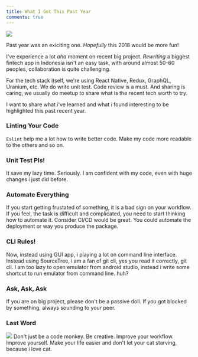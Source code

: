 ```yaml
---
title: What I Got This Past Year
comments: true
---
```


<img src="https://cdn-images-1.medium.com/max/500/0*nBQCI0SNB2pDh8Rv." />

Past year was an exiciting one. *Hopefully* this 2018 would be more fun! 

I've experience a lot _aha_ moment on recent big project. *Rewriting* a biggest fintech app in Indonesia isn't an easy task, with around almost 50-60 peoples, collaboration is quite challenging.

For the tech stack itself, we're using React Native, Redux, GraphQL, Uranium, etc. We do write unit test. Code review is a must. And sharing is caring, we usually do meetup to share what is the recent tech worth to try.

I want to share what i've learned and what i found interesting to be highlighted this past recent year.

### Linting Your Code
`Eslint` help me a lot how to write better code. Make my code more readable to the others and so on. 

### Unit Test Pls!
It save my lazy time. Seriously. I am confident with my code, even with huge changes i just did before. 

### Automate Everything
If you start getting frustated of something, it is a bad sign on your workflow. If you feel, the task is difficult and complicated, you need to start thinking how to automate it.
Consider CI/CD would be great. You could automate the deployment or way you produce the package.

### CLI Rules!
Now, instead using GUI app, i playing a lot on command line interface. Instead using SourceTree, i am a fan of git cli, yes you read it correctly, git cli.
I am too lazy to open emulator from android studio, instead i write some shortcut to run emulator from command line. huh?

### Ask, Ask, Ask
If you are on big project, please don't be a passive doll. If you got blocked by something, always sounding to your peer.

### Last Word
<img src="https://i.ytimg.com/vi/jgIl9rwosa4/maxresdefault.jpg" />
Don't just be a code monkey. Be creative. Improve your workflow. Improve yourself. Make your life easier and don't let your cat starving, because i love cat. 

